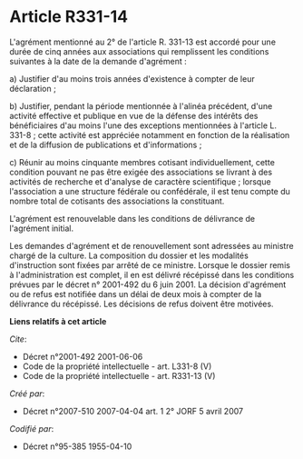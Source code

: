 # Article R331-14

L'agrément mentionné au 2° de l'article R. 331-13 est accordé pour une durée de cinq années aux associations qui remplissent
les conditions suivantes à la date de la demande d'agrément :

a) Justifier d'au moins trois années d'existence à compter de leur déclaration ;

b) Justifier, pendant la période mentionnée à l'alinéa précédent, d'une activité effective et publique en vue de la défense
des intérêts des bénéficiaires d'au moins l'une des exceptions mentionnées à l'article L. 331-8 ; cette activité est
appréciée notamment en fonction de la réalisation et de la diffusion de publications et d'informations ;

c) Réunir au moins cinquante membres cotisant individuellement, cette condition pouvant ne pas être exigée des associations
se livrant à des activités de recherche et d'analyse de caractère scientifique ; lorsque l'association a une structure
fédérale ou confédérale, il est tenu compte du nombre total de cotisants des associations la constituant.

L'agrément est renouvelable dans les conditions de délivrance de l'agrément initial.

Les demandes d'agrément et de renouvellement sont adressées au ministre chargé de la culture. La composition du dossier et
les modalités d'instruction sont fixées par arrêté de ce ministre. Lorsque le dossier remis à l'administration est complet,
il en est délivré récépissé dans les conditions prévues par le décret n° 2001-492 du 6 juin 2001. La décision d'agrément ou
de refus est notifiée dans un délai de deux mois à compter de la délivrance du récépissé. Les décisions de refus doivent être
motivées.

**Liens relatifs à cet article**

_Cite_:

  - Décret n°2001-492 2001-06-06
  - Code de la propriété intellectuelle - art. L331-8 (V)
  - Code de la propriété intellectuelle - art. R331-13 (V)

_Créé par_:

  - Décret n°2007-510 2007-04-04 art. 1 2° JORF 5 avril 2007

_Codifié par_:

  - Décret n°95-385 1955-04-10
